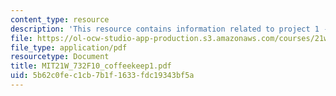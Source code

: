 ```yaml
---
content_type: resource
description: 'This resource contains information related to project 1 - coffee keeper. '
file: https://ol-ocw-studio-app-production.s3.amazonaws.com/courses/21w-732-science-writing-and-new-media-fall-2010/5b62c0fec1cb7b1f1633fdc19343bf5a_MIT21W_732F10_coffeekeep1.pdf
file_type: application/pdf
resourcetype: Document
title: MIT21W_732F10_coffeekeep1.pdf
uid: 5b62c0fe-c1cb-7b1f-1633-fdc19343bf5a
---
```


